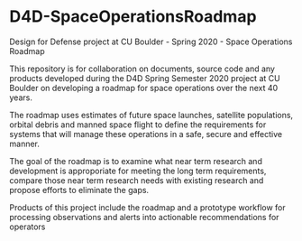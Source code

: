 # D4D-SpaceOperationsRoadmap
Design for Defense project at CU Boulder - Spring 2020 - Space Operations Roadmap

This repository is for collaboration on documents, source code and any products developed during the D4D Spring Semester 2020 project at CU Boulder on developing a roadmap for space operations over the next 40 years.

The roadmap uses estimates of future space launches, satellite populations, orbital debris and manned space flight to define the requirements for systems that will manage these operations in a safe, secure and effective manner.

The goal of the roadmap is to examine what near term research and development is approporiate for meeting the long term requirements, compare those near term research needs with existing research and propose efforts to eliminate the gaps.

Products of this project include the roadmap and a prototype workflow for processing observations and alerts into actionable recommendations for operators
